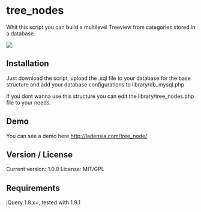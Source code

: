 tree_nodes
==========

Whit this script you can build a multilevel Treeview from categories stored in a database.

![](http://ladensia.com/tree_node/images/tree_node.png)

Installation
------------

Just download the script, upload the .sql file to your database for the base structure and add your database configurations to library/db_mysql.php

If you dont wanna use this structure you can edit the library/tree_nodes.php file to your needs.

Demo
----

You can see a demo here http://ladensia.com/tree_node/

Version / License 
-----------------

Current version: 1.0.0
License: MIT/GPL

Requirements
------------

jQuery 1.8.x+, tested with 1.9.1

